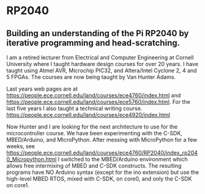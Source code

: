 # RP2040
Building an understanding of the Pi RP2040 by iterative programming and head-scratching.
---
I am a retired lecturer from Electrical and Computer Engineering at Cornell University where I taught hardware design courses
for over 20 years. I have taught using Atmel AVR, Microchip PIC32, and Altera/Intel Cyclone 2, 4 and 5 FPGAs.
The courses are now being taught by Van Hunter Adams. 

Last years web pages are at 
https://people.ece.cornell.edu/land/courses/ece4760/index.html
and
https://people.ece.cornell.edu/land/courses/ece5760/index.html.
For the last five years I also taught a technical writing course.
https://people.ece.cornell.edu/land/courses/ece4920/index.html

Now Hunter and I are looking for the next architecture to use for the microcontroller course.
We have been experimenting with the C-SDK, MBED/Arduino, and MIcroPython. After messing with 
MicroPython for a few weeks, see
https://people.ece.cornell.edu/land/courses/ece4760/RP2040/index_rp2040_Micropython.html
I switched to the MBED/Arduino environment which allows free intermixing
of MBED and C-SDK constructs. The resulting programs have NO Arduino syntax (except for the ino extension)
but use the high-level MBED RTOS, mixed with C-SDK, on core0, and only the C-SDK on core1.
